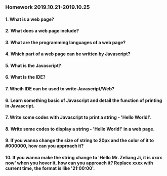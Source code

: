 ### Homework 2019.10.21-2019.10.25

#### 1. What is a web page?

#### 2. What does a web page include?

#### 3. What are the programming languages of a web page?

#### 4. Which part of a web page can be written by Javascript?

#### 5. What is the Javascript?

#### 6. What is the IDE?

#### 7. Whcih IDE can be used to write Javascript/Web?

#### 6. Learn something basic of Javascript and detail the function of printing in Javascript.

#### 7. Write some codes with Javascript to print a string - 'Hello World!'.

#### 8. Write some codes to display a string - 'Hello World!' in a web page.

#### 9. If you wanna change the size of string to 20px and the color of it to #000000, how can you approach it?

#### 10. If you wanna make the string change to 'Hello Mr. Zeliang Ji, it is xxxx now' when you hover it, how can you approach it? Replace xxxx with current time, the format is like '21:00:00'.
